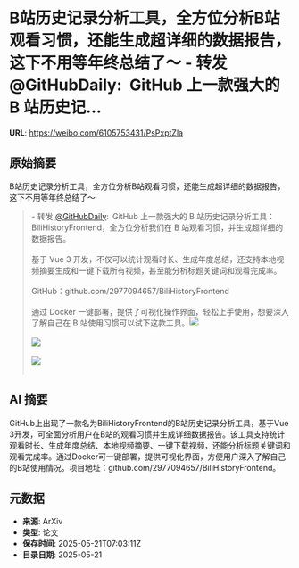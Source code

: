 # B站历史记录分析工具，全方位分析B站观看习惯，还能生成超详细的数据报告，这下不用等年终总结了～ - 转发 @GitHubDaily:&ensp;GitHub 上一款强大的 B 站历史记...

**URL**: https://weibo.com/6105753431/PsPxptZla

## 原始摘要

B站历史记录分析工具，全方位分析B站观看习惯，还能生成超详细的数据报告，这下不用等年终总结了～<br><blockquote> - 转发 <a href="https://weibo.com/5722964389" target="_blank">@GitHubDaily</a>: GitHub 上一款强大的 B 站历史记录分析工具：BiliHistoryFrontend，全方位分析我们在 B 站观看习惯，并生成超详细的数据报告。<br><br>基于 Vue 3 开发，不仅可以统计观看时长、生成年度总结，还支持本地视频摘要生成和一键下载所有视频，甚至能分析标题关键词和观看完成率。<br><br>GitHub：github.com/2977094657/BiliHistoryFrontend<br><br>通过 Docker 一键部署，提供了可视化操作界面，轻松上手使用，想要深入了解自己在 B 站使用习惯可以试下这款工具。<img style="" src="https://tvax4.sinaimg.cn/large/006fiYtfgy1i1m213ti32j31hb0o37g4.jpg" referrerpolicy="no-referrer"><br><br><img style="" src="https://tvax3.sinaimg.cn/large/006fiYtfgy1i1m21ak6ypj31hb0o54a5.jpg" referrerpolicy="no-referrer"><br><br><img style="" src="https://tvax3.sinaimg.cn/large/006fiYtfgy1i1m21kyfv9j31hb0o2ar0.jpg" referrerpolicy="no-referrer"><br><br></blockquote>

## AI 摘要

GitHub上出现了一款名为BiliHistoryFrontend的B站历史记录分析工具，基于Vue 3开发，可全面分析用户在B站的观看习惯并生成详细数据报告。该工具支持统计观看时长、生成年度总结、本地视频摘要、一键下载视频，还能分析标题关键词和观看完成率。通过Docker可一键部署，提供可视化界面，方便用户深入了解自己的B站使用情况。项目地址：github.com/2977094657/BiliHistoryFrontend。

## 元数据

- **来源**: ArXiv
- **类型**: 论文
- **保存时间**: 2025-05-21T07:03:11Z
- **目录日期**: 2025-05-21
